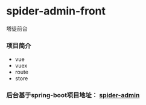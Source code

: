 # spider-admin-front
塔徒前台

### 项目简介 
- vue 
- vuex 
- route
- store



### 后台基于spring-boot项目地址： [spider-admin](https://github.com/newxieyang/admin)
